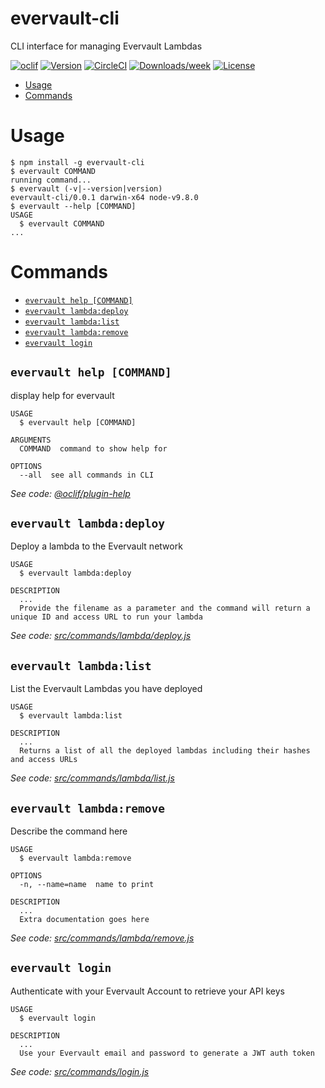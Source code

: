 evervault-cli
=============

CLI interface for managing Evervault Lambdas

[![oclif](https://img.shields.io/badge/cli-oclif-brightgreen.svg)](https://oclif.io)
[![Version](https://img.shields.io/npm/v/evervault-cli.svg)](https://npmjs.org/package/evervault-cli)
[![CircleCI](https://circleci.com/gh/evervault/evervault-cli/tree/master.svg?style=shield)](https://circleci.com/gh/evervault/evervault-cli/tree/master)
[![Downloads/week](https://img.shields.io/npm/dw/evervault-cli.svg)](https://npmjs.org/package/evervault-cli)
[![License](https://img.shields.io/npm/l/evervault-cli.svg)](https://github.com/evervault/evervault-cli/blob/master/package.json)

<!-- toc -->
* [Usage](#usage)
* [Commands](#commands)
<!-- tocstop -->
# Usage
<!-- usage -->
```sh-session
$ npm install -g evervault-cli
$ evervault COMMAND
running command...
$ evervault (-v|--version|version)
evervault-cli/0.0.1 darwin-x64 node-v9.8.0
$ evervault --help [COMMAND]
USAGE
  $ evervault COMMAND
...
```
<!-- usagestop -->
# Commands
<!-- commands -->
* [`evervault help [COMMAND]`](#evervault-help-command)
* [`evervault lambda:deploy`](#evervault-lambdadeploy)
* [`evervault lambda:list`](#evervault-lambdalist)
* [`evervault lambda:remove`](#evervault-lambdaremove)
* [`evervault login`](#evervault-login)

## `evervault help [COMMAND]`

display help for evervault

```
USAGE
  $ evervault help [COMMAND]

ARGUMENTS
  COMMAND  command to show help for

OPTIONS
  --all  see all commands in CLI
```

_See code: [@oclif/plugin-help](https://github.com/oclif/plugin-help/blob/v2.1.6/src/commands/help.ts)_

## `evervault lambda:deploy`

Deploy a lambda to the Evervault network

```
USAGE
  $ evervault lambda:deploy

DESCRIPTION
  ...
  Provide the filename as a parameter and the command will return a unique ID and access URL to run your lambda
```

_See code: [src/commands/lambda/deploy.js](https://github.com/evervault/evervault-cli/blob/v0.0.1/src/commands/lambda/deploy.js)_

## `evervault lambda:list`

List the Evervault Lambdas you have deployed

```
USAGE
  $ evervault lambda:list

DESCRIPTION
  ...
  Returns a list of all the deployed lambdas including their hashes and access URLs
```

_See code: [src/commands/lambda/list.js](https://github.com/evervault/evervault-cli/blob/v0.0.1/src/commands/lambda/list.js)_

## `evervault lambda:remove`

Describe the command here

```
USAGE
  $ evervault lambda:remove

OPTIONS
  -n, --name=name  name to print

DESCRIPTION
  ...
  Extra documentation goes here
```

_See code: [src/commands/lambda/remove.js](https://github.com/evervault/evervault-cli/blob/v0.0.1/src/commands/lambda/remove.js)_

## `evervault login`

Authenticate with your Evervault Account to retrieve your API keys

```
USAGE
  $ evervault login

DESCRIPTION
  ...
  Use your Evervault email and password to generate a JWT auth token
```

_See code: [src/commands/login.js](https://github.com/evervault/evervault-cli/blob/v0.0.1/src/commands/login.js)_
<!-- commandsstop -->
